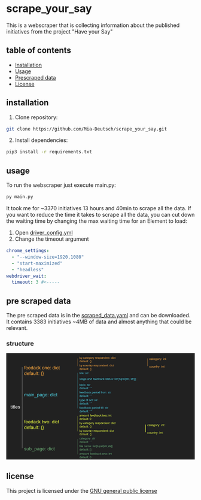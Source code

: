 # scrape_your_say

This is a webscraper that is collecting information about the published initiatives from the project "Have your Say"

## table of contents

- [Installation](#installation)
- [Usage](#usage)
- [Prescraped data](#pre-scraped-data)
- [License](#license)


## installation

1. Clone repository:
```bash
git clone https://github.com/Mia-Deutsch/scrape_your_say.git
```
2. Install dependencies:
```bash
pip3 install -r requirements.txt
```

## usage

To run the webscraper just execute main.py:
```bash
py main.py
```
It took me for ~3370 initiatives 13 hours and 40min to scrape all the data. If you want to reduce the time it takes to scrape all the data, you can cut down the waiting time by changing the max waiting time for an Element to load:
1. Open [driver_config.yml](driver_config.yml)
2. Change the timeout argument
```yaml
chrome_settings:
  - "--window-size=1920,1080"
  - "start-maximized"
  - "headless"
webdriver_wait:
  timeout: 3 #<-----
```

## pre scraped data

The pre scraped data is in the [scraped_data.yaml](scraped_data.yaml) and can be downloaded. It contains 3383 initiatives ~4MB of data and almost anything that could be relevant.

### structure
![screenshot](resources/scrape_your_say_yaml_struct.png)

## license

This project is licensed under the [GNU general public license](LICENSE.md)